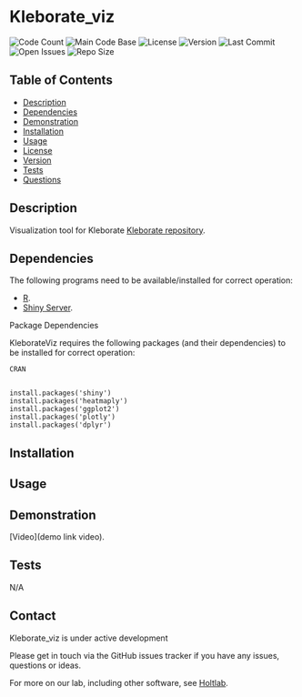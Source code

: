 # Kleborate_viz

![Code Count](https://img.shields.io/github/languages/count/kelwyres/Kleborate_viz)
![Main Code Base](https://img.shields.io/github/languages/top/kelwyres/Kleborate_viz)
![License](https://img.shields.io/badge/License-GPL%20v3-blue)
![Version](https://img.shields.io/badge/version-1.0-red)
![Last Commit](https://img.shields.io/github/last-commit/kelwyres/Kleborate_viz)
![Open Issues](https://img.shields.io/github/issues-raw/kelwyres/Kleborate_viz)
![Repo Size](https://img.shields.io/github/repo-size/kelwyres/Kleborate_viz)

## Table of Contents

  * [Description](#Description)
  * [Dependencies](#Description)
  * [Demonstration](#Demonstration)
  * [Installation](#Installation)
  * [Usage](#Usage)
  * [License](#License)
  * [Version](#Version)
  * [Tests](#Tests)
  * [Questions](#Questions)


## Description 

Visualization tool for Kleborate [Kleborate repository](https://github.com/katholt/Kleborate).

## Dependencies

The following programs need to be available/installed for correct operation:


* [R](https://www.r-project.org/).
* [Shiny Server](https://www.rstudio.com/products/shiny/shiny-server/).

Package Dependencies

KleborateViz requires the following packages (and their dependencies) to be installed for correct operation:

```CRAN```

```

install.packages('shiny')
install.packages('heatmaply')
install.packages('ggplot2')
install.packages('plotly')
install.packages('dplyr')

```

## Installation

## Usage

## Demonstration

[Video](demo link video).

## Tests

N/A

## Contact

Kleborate_viz is under active development

Please get in touch via the GitHub issues tracker if you have any issues, questions or ideas.

For more on our lab, including other software, see [Holtlab](https://holtlab.net/).